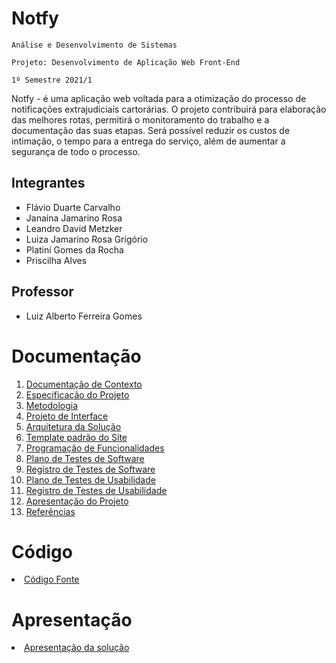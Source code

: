 # Notfy

`Análise e Desenvolvimento de Sistemas`

`Projeto: Desenvolvimento de Aplicação Web Front-End`

`1º Semestre 2021/1`

Notfy - é uma aplicação web voltada para a otimização do processo de notificações extrajudiciais cartorárias. O projeto contribuirá para elaboração das melhores rotas, permitirá o monitoramento do trabalho e a documentação das suas etapas. Será possível reduzir os custos de intimação, o tempo para a entrega do serviço, além de aumentar a segurança de todo o processo.


## Integrantes

- Flávio Duarte Carvalho 
- Janaina Jamarino Rosa
- Leandro David Metzker 
- Luiza Jamarino Rosa Grigório
- Platiní Gomes da Rocha
- Priscilha Alves

## Professor

- Luiz Alberto Ferreira Gomes
# Documentação

<ol>
<li><a href="docs/1-Documentação de Contexto.md"> Documentação de Contexto</a></li>
<li><a href="docs/2-Especificação do Projeto.md"> Especificação do Projeto</a></li>
<li><a href="docs/3-Metodologia.md"> Metodologia</a></li>
<li><a href="docs/4-Projeto de Interface.md"> Projeto de Interface</a></li>
<li><a href="docs/5-Arquitetura da Solução.md"> Arquitetura da Solução</a></li>
<li><a href="docs/6-Template padrão do Site.md"> Template padrão do Site</a></li>
<li><a href="docs/7-Programação de Funcionalidades.md"> Programação de Funcionalidades</a></li>
<li><a href="docs/8-Plano de Testes de Software.md"> Plano de Testes de Software</a></li>
<li><a href="docs/9-Registro de Testes de Software.md"> Registro de Testes de Software</a></li>
<li><a href="docs/10-Plano de Testes de Usabilidade.md"> Plano de Testes de Usabilidade</a></li>
<li><a href="docs/11-Registro de Testes de Usabilidade.md"> Registro de Testes de Usabilidade</a></li>
<li><a href="docs/12-Apresentação do Projeto.md"> Apresentação do Projeto</a></li>
<li><a href="docs/13-Referências.md"> Referências</a></li>
</ol>

# Código

<li><a href="src/README.md"> Código Fonte</a></li>

# Apresentação

<li><a href="presentation/README.md"> Apresentação da solução</a></li>
